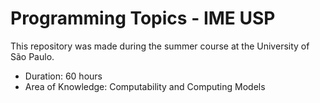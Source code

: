 
# Programming Topics - IME USP

This repository was made during the summer course at the University of São Paulo.

 * Duration: 60 hours
 * Area of Knowledge: Computability and Computing Models
